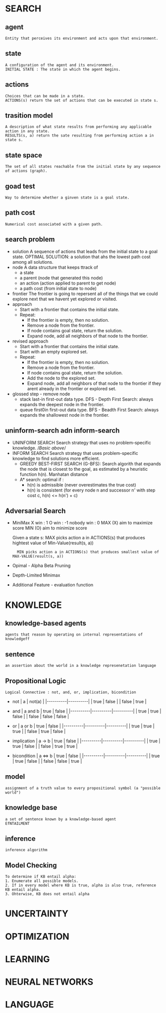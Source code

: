 # SEARCH
## agent
    Entity that perceives its environment and acts upon that environment.
## state
    A configuration of the agent and its environment.
    INITIAL STATE : The state in which the agent begins.
## actions
    Choices that can be made in a state.
    ACTIONS(s) return the set of actions that can be executed in state s.
## trasition model
    A description of what state results from performing any applicable action in any state.
    RESULTS(s, a) return the sate resulting from performing action a in state s.
## state space
    The set of all states reachable from the initial state by any sequence of actions (graph).
## goad test
    Way to determine whether a ginven state is a goal state.
## path cost
    Numerical cost associated with a given path.
## search problem
* solution
    A sequence of actions that leads from the initial state to a goal state.
    OPTIMAL SOLUTION: a solution that ahs the lowest path cost among all solutions.
* node
    A data structure that keeps ttrack of 
    - a state
    - a parent (node that generated this node)
    - an action (action applied to parent to get node)
    - a path cost (from initial state to node)
* frontier
    The frontier is going to repersent all of the things that we could explore next that we havent yet explored or visited.
* approach 
    - Start with a frontier that contains the initial state.
    - Repeat:
        - If the frontier is empty, then no solution.
        - Remove a node from the frontier.
        - If node contains goal state, return the solution.
        - Expand node, add all neighbors of that node to the frontier.
* revised approach
    - Start with a frontier that contains the initial state.
    - Start with an empty explored set.
    - Repeat:
        - If the frontier is empty, then no solution.
        - Remove a node from the frontier.
        - If node contains goal state, return the solution.
        - Add the node to the explored set.
        - Expand node, add all neighbors of that node to the frontier if they arent already in the frontier or explored set.
* glossed step - remove node
    * stack
        last-in first-out data type.
        DFS - Depth First Search: always expands the deepest node in the frontier.
    * queue
        first0in first-out data type.
        BFS - Beadth First Search: always expands the shallowest node in the frontier.
## uninform-search adn inform-search
* UNINFORM SEARCH
    Search strategy that uses no problem-specific knowledge.
    /*Basic above*/
* INFORM SEARCH
    Search strategy that uses problem-specific knowledge to find solutions more efficient.
    - GREEDY BEST-FIRST SEARCH (G-BFS): Search algorith that expands the node that is closest to the goal, as estimated by a heuristic function h(n).
    Manhatan distance
    - A* search: optimal if :
        - h(n) is admissible (never overestimates the true cost)
        - h(n) is consistent (for every node n and successor n' with step cost c, h(n) <= h(n') + c)
## Adversarial Search
* MiniMax
    X win : 1
    O win : -1
    nobody win : 0
    MAX (X) aim to maximize score
    MIN (O) aim to minimize score

    Given a state s:
        MAX picks action a in ACTIONS(s) that produces hightest value of Min-Value(result(s, a))

        MIN picks action a in ACTIONS(s) that produces smallest value of MAX-VALUE(result(s, a))
* Opimal - Alpha Beta Pruning
* Depth-Limited Minimax
* Additional Feature - evaluation function

# KNOWLEDGE
## knowledge-based agents
    agents that reason by operating on internal representations of knowledgeff
## sentence
    an assertion about the world in a knowledge represenetation language
## Propositional Logic
    Logical Connective : not, and, or, implication, bicondition
- not
|     a    |   not(a) |
|----------|----------|
| true     | false    |
| false    | true     |

- and
| a and b  | true     | false    |
|----------|----------|----------|
| true     | true     | false    |
| false    | false    | false    |

- or
| a or b   | true     | false    |
|----------|----------|----------|
| true     | true     | true     |
| false    | true     | false    |

- implication
| a -> b   | true     | false    |
|----------|----------|----------|
| true     | true     | false    |
| false    | true     | true     |

- bicondition
| a <=> b  | true     | false    |
|----------|----------|----------|
| true     | true     | false    |
| false    | false    | true     |
## model
    assignment of a truth value to every propositional symbol (a "possible world")
## knowledge base
    a set of sentence known by a knowledge-based agent
    EfNTAILMENT
## inference
    inference algorithm
## Model Checking
    To determine if KB entail alpha:
    1. Enumerate all possible models.
    2. If in every model where KB is true, alpha is also true, reference KB entail alpha.
    3. Ohterwise, KB does not entail alpha

# UNCERTAINTY
# OPTIMIZATION
# LEARNING
# NEURAL NETWORKS
# LANGUAGE